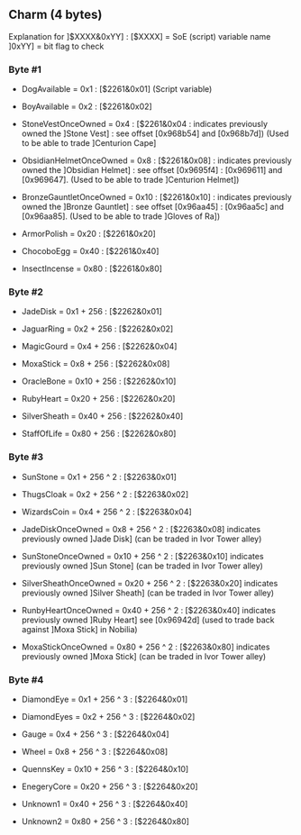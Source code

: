 ## Charm (4 bytes)

Explanation for ]$XXXX&0xYY] : [$XXXX] = SoE (script) variable name ]0xYY] = bit flag to check

### Byte #1
* DogAvailable = 0x1 : [$2261&0x01]  (Script variable)
* BoyAvailable = 0x2 : [$2261&0x02]
* StoneVestOnceOwned = 0x4 : [$2261&0x04 : indicates previously owned the ]Stone Vest] : see offset [0x968b54] and [0x968b7d]) (Used to be able to trade ]Centurion Cape]
* ObsidianHelmetOnceOwned = 0x8 : [$2261&0x08] : indicates previously owned the ]Obsidian Helmet] : see offset [0x9695f4] : [0x969611] and [0x969647]. (Used to be able to trade ]Centurion Helmet])
* BronzeGauntletOnceOwned = 0x10 : [$2261&0x10] : indicates previously owned the ]Bronze Gauntlet] : see offset [0x96aa45] : [0x96aa5c] and [0x96aa85]. (Used to be able to trade ]Gloves of Ra])

* ArmorPolish = 0x20 : [$2261&0x20]
* ChocoboEgg = 0x40 : [$2261&0x40]
* InsectIncense = 0x80 : [$2261&0x80]

### Byte #2
* JadeDisk = 0x1 + 256 : [$2262&0x01]
* JaguarRing = 0x2 + 256 : [$2262&0x02]
* MagicGourd = 0x4 + 256 : [$2262&0x04]
* MoxaStick = 0x8 + 256 : [$2262&0x08]

* OracleBone = 0x10 + 256 : [$2262&0x10]
* RubyHeart = 0x20 + 256 : [$2262&0x20]
* SilverSheath = 0x40 + 256 : [$2262&0x40]
* StaffOfLife = 0x80 + 256 : [$2262&0x80]

### Byte #3
* SunStone = 0x1 + 256 ^ 2 : [$2263&0x01]
* ThugsCloak = 0x2 + 256 ^ 2 : [$2263&0x02]
* WizardsCoin = 0x4 + 256 ^ 2 : [$2263&0x04]
* JadeDiskOnceOwned = 0x8 + 256 ^ 2 : [$2263&0x08] indicates previously owned ]Jade Disk] (can be traded in Ivor Tower alley)
* SunStoneOnceOwned = 0x10 + 256 ^ 2 : [$2263&0x10] indicates previously owned ]Sun Stone] (can be traded in Ivor Tower alley)

* SilverSheathOnceOwned = 0x20 + 256 ^ 2 : [$2263&0x20] indicates previously owned ]Silver Sheath] (can be traded in Ivor Tower alley)
* RunbyHeartOnceOwned = 0x40 + 256 ^ 2 : [$2263&0x40] indicates previously owned ]Ruby Heart] see [0x96942d] (used to trade back against ]Moxa Stick] in Nobilia)
* MoxaStickOnceOwned = 0x80 + 256 ^ 2 : [$2263&0x80] indicates previously owned ]Moxa Stick] (can be traded in Ivor Tower alley)

### Byte #4
* DiamondEye = 0x1 + 256 ^ 3 : [$2264&0x01]
* DiamondEyes = 0x2 + 256 ^ 3 : [$2264&0x02]
* Gauge = 0x4 + 256 ^ 3 : [$2264&0x04]
* Wheel = 0x8 + 256 ^ 3 : [$2264&0x08]

* QuennsKey = 0x10 + 256 ^ 3 : [$2264&0x10]
* EnegeryCore = 0x20 + 256 ^ 3 : [$2264&0x20]
* Unknown1 = 0x40 + 256 ^ 3 : [$2264&0x40]
* Unknown2 = 0x80 + 256 ^ 3 : [$2264&0x80]